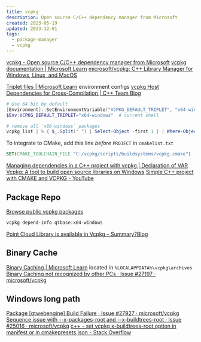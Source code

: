 ```yaml
---
title: vcpkg
description: Open source C/C++ dependency manager from Microsoft
created: 2023-05-19
updated: 2023-12-01
tags:
  - package-manager
  - vcpkg
---
```


[vcpkg - Open source C/C++ dependency manager from Microsoft](https://vcpkg.io/en/)
[vcpkg documentation | Microsoft Learn](https://learn.microsoft.com/en-us/vcpkg/)
[microsoft/vcpkg: C++ Library Manager for Windows, Linux, and MacOS](https://github.com/Microsoft/vcpkg/)

[Triplet files | Microsoft Learn](https://learn.microsoft.com/en-us/vcpkg/users/triplets) environment configs
[vcpkg Host Dependencies for Cross-Compilation | C++ Team Blog](https://devblogs.microsoft.com/cppblog/vcpkg-host-dependencies/)

```powershell
# Use 64 bit by default
[Environment]::SetEnvironmentVariable("VCPKG_DEFAULT_TRIPLET", "x64-windows", "Machine")  # persist
$Env:VCPKG_DEFAULT_TRIPLET="x64-windows"  # current shell

# remove all `x86-windows` packages
vcpkg list | % { $_.Split(" ") | Select-Object -first 1 } | Where-Object { $_ -like "*:x86-windows" } | ForEach-Object -Process { vcpkg remove --recurse $_ }
```

To integrate to CMake, add this line _before_ `PROJECT` in `cmakelist.txt`

```cmake
SET(CMAKE_TOOLCHAIN_FILE "C:/vcpkg/scripts/buildsystems/vcpkg.cmake")
```

[Managing dependencies in a C++ project with vcpkg | Declaration of VAR](https://decovar.dev/blog/2022/10/30/cpp-dependencies-with-vcpkg/)
[Vcpkg: A tool to build open source libraries on Windows](https://www.kitware.com//vcpkg-a-tool-to-build-open-source-libraries-on-windows/)
[Simple C++ project with CMAKE and VCPKG - YouTube](https://www.youtube.com/watch?v=4z2jmDr36Fc)

## Package Repo

[Browse public vcpkg packages](https://vcpkg.io/en/packages.html)

```powershell
vcpkg depend-info qtbase:x64-windows
```

[Point Cloud Library is available in Vcpkg – Summary?Blog](http://unanancyowen.com/en/pcl-vcpkg/)

## Binary Cache

[Binary Caching | Microsoft Learn](https://learn.microsoft.com/en-us/vcpkg/users/binarycaching) located in `%LOCALAPPDATA%\vcpkg\archives`
[Binary Caching not recognized by other PCs · Issue #27197 · microsoft/vcpkg](https://github.com/microsoft/vcpkg/issues/27197)

## Windows long path

[Package [qtwebengine] Build Failure · Issue #27927 · microsoft/vcpkg](https://github.com/microsoft/vcpkg/issues/27927)
[Sequence issue with --x-packages-root and --x-buildtrees-root · Issue #25016 · microsoft/vcpkg](https://github.com/microsoft/vcpkg/issues/25016)
[c++ - set vcpkg x-buildtrees-root option in manifest or in cmakepresets.json - Stack Overflow](https://stackoverflow.com/questions/74656830/set-vcpkg-x-buildtrees-root-option-in-manifest-or-in-cmakepresets-json)
